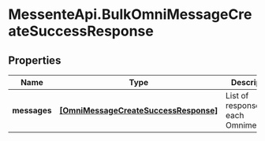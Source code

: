 # MessenteApi.BulkOmniMessageCreateSuccessResponse

## Properties
Name | Type | Description | Notes
------------ | ------------- | ------------- | -------------
**messages** | [**[OmniMessageCreateSuccessResponse]**](OmniMessageCreateSuccessResponse.md) | List of responses for each Omnimessage. | 


